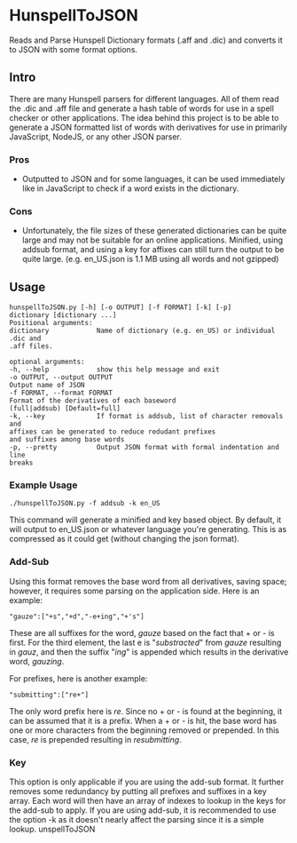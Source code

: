 HunspellToJSON
==============

Reads and Parse Hunspell Dictionary formats (.aff and .dic) and converts it to JSON with some format options.

## Intro
There are many Hunspell parsers for different languages. All of them read the .dic and .aff file and generate a hash table of words for use in a spell checker or other applications. The idea behind this project is to be able to generate a JSON formatted list of words with derivatives for use in primarily JavaScript, NodeJS, or any other JSON parser.

### Pros
* Outputted to JSON and for some languages, it can be used immediately like in JavaScript to check if a word exists in the dictionary.

### Cons
* Unfortunately, the file sizes of these generated dictionaries can be quite large and may not be suitable for an online applications. Minified, using addsub format, and using a key for affixes can still turn the output to be quite large. (e.g. en_US.json is 1.1 MB using all words and not gzipped)

## Usage
	hunspellToJSON.py [-h] [-o OUTPUT] [-f FORMAT] [-k] [-p]
	dictionary [dictionary ...]
	Positional arguments:
	dictionary            Name of dictionary (e.g. en_US) or individual .dic and
	.aff files.

	optional arguments:
	-h, --help            show this help message and exit
	-o OUTPUT, --output OUTPUT
	Output name of JSON
	-f FORMAT, --format FORMAT
	Format of the derivatives of each baseword
	(full|addsub) [Default=full]
	-k, --key             If format is addsub, list of character removals and
	affixes can be generated to reduce redudant prefixes
	and suffixes among base words
	-p, --pretty          Output JSON format with formal indentation and line
	breaks

### Example Usage
	./hunspellToJSON.py -f addsub -k en_US

This command will generate a minified and key based object. By default, it will output to en_US.json or whatever language you're generating. This is as compressed as it could get (without changing the json format).

### Add-Sub
Using this format removes the base word from all derivatives, saving space; however, it requires some parsing on the application side. Here is an example:

	"gauze":["+s","+d","-e+ing","+'s"]

These are all suffixes for the word, *gauze* based on the fact that  + or -  is first. For the third element, the last e is "*substracted*" from *gauze* resulting in *gauz*, and then the suffix "*ing*" is appended which results in the derivative word, *gauzing*.

For prefixes, here is another example:

	"submitting":["re+"]

The only word prefix here is *re*. Since no + or - is found at the beginning, it can be assumed that it is a prefix. When a + or - is hit, the base word has one or more characters from the beginning removed or prepended. In this case, *re* is prepended resulting in *resubmitting*.

### Key
This option is only applicable if you are using the add-sub format. It further removes some redundancy by putting all prefixes and suffixes in a key array. Each word will then have an array of indexes to lookup in the keys for the add-sub to apply. If you are using add-sub, it is recommended to use the option -k as it doesn't nearly affect the parsing since it is a simple lookup. unspellToJSON

